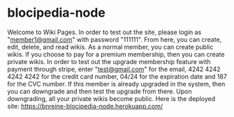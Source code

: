 # blocipedia-node

Welcome to Wiki Pages.  In order to test out the site, please login as "member1@gmail.com" with password "111111".  From here, you can create, edit, delete, and read wikis.  As a normal member, you can create public wikis.  If you choose to pay for a premium membership, then you can create private wikis.  In order to test out the upgrade membership feature with payment through stripe, enter "test@gmail.com" for the email, 4242 4242 4242 4242 for the credit card number, 04/24 for the expiration date and 187 for the CVC number.  If this member is already upgraded in the system, then you can downgrade and then test the upgrade from there.  Upon downgrading, all your private wikis become public.  Here is the deployed site: https://bnreine-blocipedia-node.herokuapp.com/
